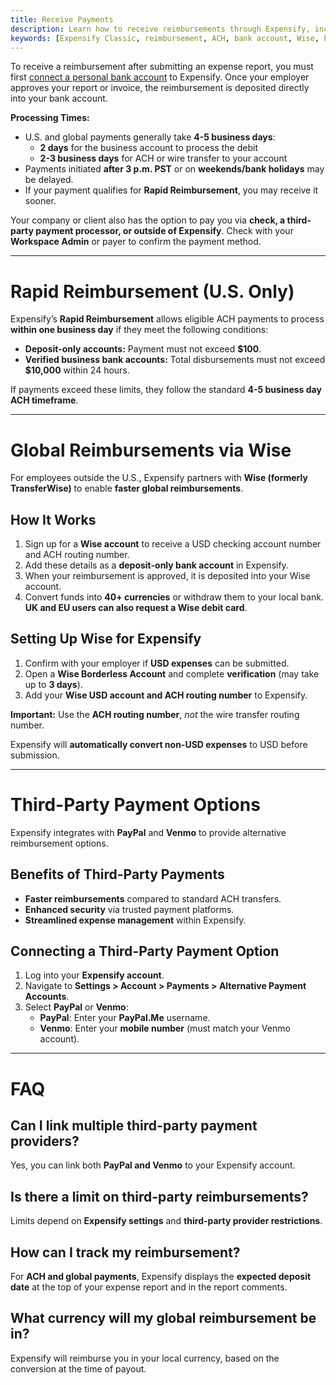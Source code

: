 ```yaml
---
title: Receive Payments
description: Learn how to receive reimbursements through Expensify, including ACH, Wise, PayPal, and Venmo options.
keywords: [Expensify Classic, reimbursement, ACH, bank account, Wise, PayPal, Venmo, Rapid Reimbursement]
---
```

<div id="expensify-classic" markdown="1">

To receive a reimbursement after submitting an expense report, you must first [connect a personal bank account](https://help.expensify.com/articles/expensify-classic/bank-accounts-and-payments/bank-accounts/Connect-Personal-Bank-Account) to Expensify. Once your employer approves your report or invoice, the reimbursement is deposited directly into your bank account.

**Processing Times:**  
- U.S. and global payments generally take **4-5 business days**:  
  - **2 days** for the business account to process the debit  
  - **2-3 business days** for ACH or wire transfer to your account  
- Payments initiated **after 3 p.m. PST** or on **weekends/bank holidays** may be delayed.  
- If your payment qualifies for **Rapid Reimbursement**, you may receive it sooner.

Your company or client also has the option to pay you via **check, a third-party payment processor, or outside of Expensify**. Check with your **Workspace Admin** or payer to confirm the payment method.

---

# Rapid Reimbursement (U.S. Only)

Expensify’s **Rapid Reimbursement** allows eligible ACH payments to process **within one business day** if they meet the following conditions:

- **Deposit-only accounts:** Payment must not exceed **$100**.  
- **Verified business bank accounts:** Total disbursements must not exceed **$10,000** within 24 hours.

If payments exceed these limits, they follow the standard **4-5 business day ACH timeframe**.

---

# Global Reimbursements via Wise

For employees outside the U.S., Expensify partners with **Wise (formerly TransferWise)** to enable **faster global reimbursements**.

## How It Works
1. Sign up for a **Wise account** to receive a USD checking account number and ACH routing number.
2. Add these details as a **deposit-only bank account** in Expensify.
3. When your reimbursement is approved, it is deposited into your Wise account.
4. Convert funds into **40+ currencies** or withdraw them to your local bank. **UK and EU users can also request a Wise debit card**.

## Setting Up Wise for Expensify
1. Confirm with your employer if **USD expenses** can be submitted.  
2. Open a **Wise Borderless Account** and complete **verification** (may take up to **3 days**).  
3. Add your **Wise USD account and ACH routing number** to Expensify.  

**Important:** Use the **ACH routing number**, *not* the wire transfer routing number.

Expensify will **automatically convert non-USD expenses** to USD before submission.

---

# Third-Party Payment Options

Expensify integrates with **PayPal** and **Venmo** to provide alternative reimbursement options.

## Benefits of Third-Party Payments
- **Faster reimbursements** compared to standard ACH transfers.  
- **Enhanced security** via trusted payment platforms.  
- **Streamlined expense management** within Expensify.

## Connecting a Third-Party Payment Option
1. Log into your **Expensify account**.
2. Navigate to **Settings > Account > Payments > Alternative Payment Accounts**.
3. Select **PayPal** or **Venmo**:
   - **PayPal**: Enter your **PayPal.Me** username.
   - **Venmo**: Enter your **mobile number** (must match your Venmo account).

---

# FAQ

## Can I link multiple third-party payment providers?
Yes, you can link both **PayPal and Venmo** to your Expensify account.

## Is there a limit on third-party reimbursements?
Limits depend on **Expensify settings** and **third-party provider restrictions**.

## How can I track my reimbursement?
For **ACH and global payments**, Expensify displays the **expected deposit date** at the top of your expense report and in the report comments.

## What currency will my global reimbursement be in?
Expensify will reimburse you in your local currency, based on the conversion at the time of payout.

</div>
